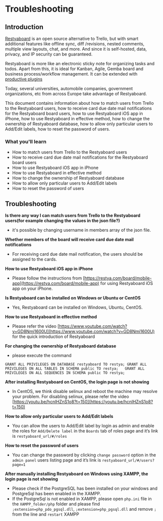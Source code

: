 # Troubleshooting

## Introduction

[Restyaboard](https://restya.com/board) is an open source alternative to Trello, but with smart additional features like offline sync, diff /revisions, nested comments, multiple view layouts, chat, and more. And since it is self-hosted, data, privacy, and IP security can be guaranteed.

Restyaboard is more like an electronic sticky note for organizing tasks and todos. Apart from this, it is ideal for Kanban, Agile, Gemba board and business process/workflow management. It can be extended with [productive plugins](https://restya.com/board/apps "productive plugins")

Today, several universities, automobile companies, government organizations, etc from across Europe take advantage of Restyaboard.

This document contains information about how to match users from Trello to the Restyaboard users, how to receive card due date mail notifications for the Restyaboard board users, how to use Restyaboard iOS app in iPhone, how to use Restyaboard in effective method, how to change the ownership of Restyaboard database, how to allow only particular users to Add/Edit labels, how to reset the password of users.

### What you'll learn

*   How to match users from Trello to the Restyaboard users
*   How to receive card due date mail notifications for the Restyaboard board users
*   How to use Restyaboard iOS app in iPhone
*   How to use Restyaboard in effective method
*   How to change the ownership of Restyaboard database
*   How to allow only particular users to Add/Edit labels
*   How to reset the password of users

## Troubleshooting

**Is there any way I can match users from Trello to the Restyaboard users(for example changing the values in the json file?)**

*   it's possible by changing username in members array of the json file.

**Whether members of the board will receive card due date mail notifications**

*   For receiving card due date mail notification, the users should be assigned to the cards.

**How to use Restyaboard iOS app in iPhone**

*   Please follow the instructions from [https://restya.com/board/mobile-app](https://restya.com/board/mobile-app) for using Restyaboard iOS app on your iPhone.

**Is Restyaboard can be installed on Windows or Ubuntu or CentOS**

*   Yes, Restyaboard can be installed on Windows, Ubuntu, CentOS.

**How to use Restyaboard in effective method**

*   Please refer the video [https://www.youtube.com/watch?v=GD8Nmi1600U](https://www.youtube.com/watch?v=GD8Nmi1600U) for the quick introduction of Restyaboard

**For changing the ownership of Restyaboard database**

*   please execute the command

  `GRANT ALL PRIVILEGES ON DATABASE restyaboard TO restya;
        GRANT ALL PRIVILEGES ON ALL TABLES IN SCHEMA public TO restya;  
        GRANT ALL PRIVILEGES ON ALL SEQUENCES IN SCHEMA public TO restya;` 
  

**After installing Restyaboard on CentOS, the login page is not showing**

*   In CentOS, we think disable selinux and reboot the machine may resolve your problem. For disabling selinux, please refer the video [https://youtu.be/hcnIHZnS1o8?t=150](https://youtu.be/hcnIHZnS1o8?t=150)

**How to allow only particular users to Add/Edit labels**

*   You can allow the users to Add/Edit label by login as admin and enable the roles for `Add/Delete label` in the `Boards` tab of roles page and it’s link is `restyaboard_url/#/roles`

**How to reset the password of users**

*   You can change the password by clicking `change password` option in the `admin panel` users listing page and it’s link is `restyaboard_url/#/users?page=1`

**After manually installing Restyaboard on Windows using XAMPP, the login page is not showing**

*   Please check if the PostgreSQL has been installed on your windows and PostgreSql has been enabled in the XAMPP.
*   If the PostgreSql is not enabled in XAMPP, please open `php.ini` file in the `XAMPP_folder/php` folder and please find `;extension=php_pdo_pgsql.dll`, `;extension=php_pgsql.dll` and remove `;` from the line and `restart` XAMPP
